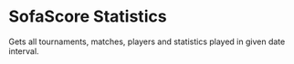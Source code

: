 # SofaScore Statistics


 Gets all tournaments, matches, players and statistics played in given date interval.

